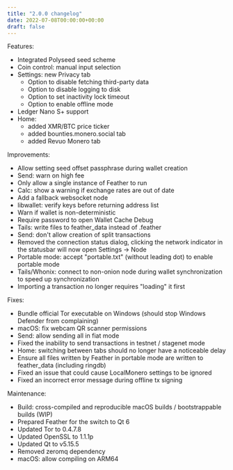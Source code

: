 ```yaml
---
title: "2.0.0 changelog"
date: 2022-07-08T00:00:00+00:00
draft: false
---
```


Features:
- Integrated Polyseed seed scheme
- Coin control: manual input selection
- Settings: new Privacy tab
  - Option to disable fetching third-party data
  - Option to disable logging to disk
  - Option to set inactivity lock timeout
  - Option to enable offline mode
- Ledger Nano S+ support
- Home:
  - added XMR/BTC price ticker
  - added bounties.monero.social tab
  - added Revuo Monero tab

Improvements:
- Allow setting seed offset passphrase during wallet creation
- Send: warn on high fee
- Only allow a single instance of Feather to run
- Calc: show a warning if exchange rates are out of date
- Add a fallback websocket node
- libwallet: verify keys before returning address list
- Warn if wallet is non-deterministic
- Require password to open Wallet Cache Debug
- Tails: write files to feather_data instead of .feather
- Send: don't allow creation of split transactions
- Removed the connection status dialog, clicking the network indicator in the statusbar will now open Settings -> Node
- Portable mode: accept "portable.txt" (without leading dot) to enable portable mode
- Tails/Whonix: connect to non-onion node during wallet synchronization to speed up synchronization
- Importing a transaction no longer requires "loading" it first

Fixes:
- Bundle official Tor executable on Windows (should stop Windows Defender from complaining)
- macOS: fix webcam QR scanner permissions
- Send: allow sending all in fiat mode
- Fixed the inability to send transactions in testnet / stagenet mode
- Home: switching between tabs should no longer have a noticeable delay
- Ensure all files written by Feather in portable mode are written to feather_data (including ringdb)
- Fixed an issue that could cause LocalMonero settings to be ignored
- Fixed an incorrect error message during offline tx signing

Maintenance:
- Build: cross-compiled and reproducible macOS builds / bootstrappable builds (WIP)
- Prepared Feather for the switch to Qt 6
- Updated Tor to 0.4.7.8
- Updated OpenSSL to 1.1.1p
- Updated Qt to v5.15.5
- Removed zeromq dependency
- macOS: allow compiling on ARM64
